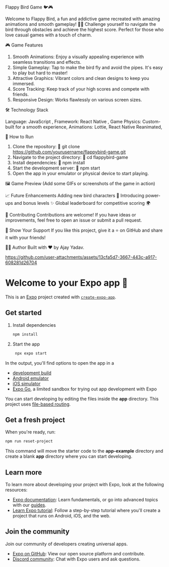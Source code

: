 
Flappy Bird Game 🐦🎮

Welcome to Flappy Bird, a fun and addictive game recreated with amazing animations and smooth gameplay! 🚀✨ Challenge yourself to navigate the bird through obstacles and achieve the highest score. Perfect for those who love casual games with a touch of charm.

🎮 Game Features

1. Smooth Animations: Enjoy a visually appealing experience with seamless transitions and effects.
2. Simple Gameplay: Tap to make the bird fly and avoid the pipes. It's easy to play but hard to master!
3. Attractive Graphics: Vibrant colors and clean designs to keep you immersed.
4. Score Tracking: Keep track of your high scores and compete with friends.
5. Responsive Design: Works flawlessly on various screen sizes.

🛠️ Technology Stack

   Language: JavaScript ,
   Framework: React Native ,
   Game Physics: Custom-built for a smooth experience,
   Animations: Lottie, React Native Reanimated,

🚀 How to Run
   1. Clone the repository:
       🚀 git clone https://github.com/yourusername/flappybird-game.git
   2. Navigate to the project directory:
      🚀  cd flappybird-game
   3. Install dependencies:
      🚀  npm install
   4. Start the development server:
      🚀  npm start
   5. Open the app in your emulator or physical device to start playing.

 🖼️ Game Preview
      (Add some GIFs or screenshots of the game in action)   
      
 📈 Future Enhancements
     Adding new bird characters 🐥
     Introducing power-ups and bonus levels ✨
     Global leaderboard for competitive scoring 🌍
     
 🤝 Contributing
     Contributions are welcome! If you have ideas or improvements, feel free to open an issue or submit a pull request.

  🌟 Show Your Support
     If you like this project, give it a ⭐ on GitHub and share it with your friends!

   🧑‍💻 Author
      Built with ❤️ by Ajay Yadav.

      

https://github.com/user-attachments/assets/13cfa5d7-3667-443c-a917-608281d26704



# Welcome to your Expo app 👋

This is an [Expo](https://expo.dev) project created with [`create-expo-app`](https://www.npmjs.com/package/create-expo-app).

## Get started

1. Install dependencies

   ```bash
   npm install
   ```

2. Start the app

   ```bash
    npx expo start
   ```

In the output, you'll find options to open the app in a

- [development build](https://docs.expo.dev/develop/development-builds/introduction/)
- [Android emulator](https://docs.expo.dev/workflow/android-studio-emulator/)
- [iOS simulator](https://docs.expo.dev/workflow/ios-simulator/)
- [Expo Go](https://expo.dev/go), a limited sandbox for trying out app development with Expo

You can start developing by editing the files inside the **app** directory. This project uses [file-based routing](https://docs.expo.dev/router/introduction).

## Get a fresh project

When you're ready, run:

```bash
npm run reset-project
```

This command will move the starter code to the **app-example** directory and create a blank **app** directory where you can start developing.

## Learn more

To learn more about developing your project with Expo, look at the following resources:

- [Expo documentation](https://docs.expo.dev/): Learn fundamentals, or go into advanced topics with our [guides](https://docs.expo.dev/guides).
- [Learn Expo tutorial](https://docs.expo.dev/tutorial/introduction/): Follow a step-by-step tutorial where you'll create a project that runs on Android, iOS, and the web.

## Join the community

Join our community of developers creating universal apps.

- [Expo on GitHub](https://github.com/expo/expo): View our open source platform and contribute.
- [Discord community](https://chat.expo.dev): Chat with Expo users and ask questions.
